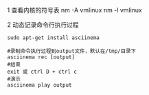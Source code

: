 1 查看内核的符号表
nm -A vmlinux 
nm -l vmlinux

2 动态记录命令行执行过程

```shell
sudo apt-get install asciinema

#录制命令执行过程到output文件，默认在/tmp/目录下
asciinema rec [output] 
#结束
exit 或 ctrl D + ctrl c
#演示
asciinema play output
```

